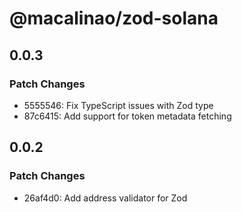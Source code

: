 # @macalinao/zod-solana

## 0.0.3

### Patch Changes

- 5555546: Fix TypeScript issues with Zod type
- 87c6415: Add support for token metadata fetching

## 0.0.2

### Patch Changes

- 26af4d0: Add address validator for Zod
